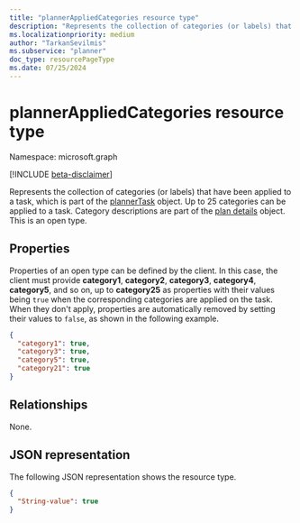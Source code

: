 ```yaml
---
title: "plannerAppliedCategories resource type"
description: "Represents the collection of categories (or labels) that have been applied to a task, which is part of the plannerTask object."
ms.localizationpriority: medium
author: "TarkanSevilmis"
ms.subservice: "planner"
doc_type: resourcePageType
ms.date: 07/25/2024
---
```


# plannerAppliedCategories resource type

Namespace: microsoft.graph

[!INCLUDE [beta-disclaimer](../../includes/beta-disclaimer.md)]

Represents the collection of categories (or labels) that have been applied to a task, which is part of the [plannerTask](plannertask.md) object.
Up to 25 categories can be applied to a task. Category descriptions are part of the [plan details](plannerplandetails.md) object. This is an open type.

## Properties
Properties of an open type can be defined by the client. In this case, the client must provide **category1**, **category2**, **category3**, **category4**, **category5**, and so on, up to **category25** as properties with their values being `true` when the corresponding categories are applied on the task. When they don't apply, properties are automatically removed by setting their values to `false`, as shown in the following example.

```json
{
  "category1": true,
  "category3": true,
  "category5": true,
  "category21": true
}
```

## Relationships

None.

## JSON representation

The following JSON representation shows the resource type.


<!-- {
  "blockType": "resource",
  "optionalProperties": [

  ],
  "@odata.type": "microsoft.graph.plannerAppliedCategories"
}-->

```json
{
  "String-value": true
}
```

<!-- uuid: 8fcb5dbc-d5aa-4681-8e31-b001d5168d79
2015-10-25 14:57:30 UTC -->
<!--
{
  "type": "#page.annotation",
  "description": "plannerAppliedCategories resource",
  "keywords": "",
  "section": "documentation",
  "tocPath": "",
  "suppressions": []
}
-->


